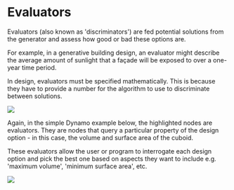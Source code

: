 # Evaluators

Evaluators \(also known as 'discriminators'\) are fed potential solutions from the generator and assess how good or bad these options are. 

For example, in a generative building design, an evaluator might describe the average amount of sunlight that a façade will be exposed to over a one-year time period.

In design, evaluators must be specified mathematically. This is because they have to provide a number for the algorithm to use to discriminate between solutions.

![](../../.gitbook/assets/evaluators1.png)

Again, in the simple Dynamo example below, the highlighted nodes are evaluators. They are nodes that query a particular property of the design option - in this case, the volume and surface area of the cuboid. 

These evaluators allow the user or program to interrogate each design option and pick the best one based on aspects they want to include e.g. 'maximum volume', 'minimum surface area', etc.

![](../../.gitbook/assets/evaluators2.png)

